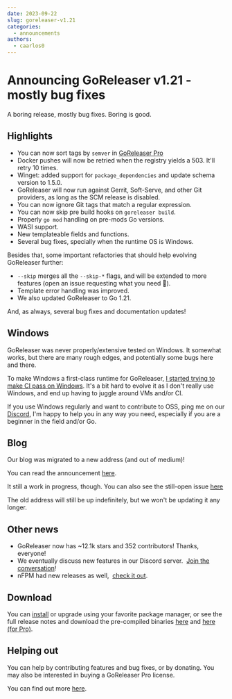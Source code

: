 ```yaml
---
date: 2023-09-22
slug: goreleaser-v1.21
categories:
  - announcements
authors:
  - caarlos0
---
```


# Announcing GoReleaser v1.21 - mostly bug fixes

A boring release, mostly bug fixes.
Boring is good.

<!-- more -->

## Highlights

- You can now sort tags by `semver` in [GoReleaser Pro][pro]
- Docker pushes will now be retried when the registry yields a 503. It'll retry
  10 times.
- Winget: added support for `package_dependencies` and update schema version to
  1.5.0.
- GoReleaser will now run against Gerrit, Soft-Serve, and other Git providers,
  as long as the SCM release is disabled.
- You can now ignore Git tags that match a regular expression.
- You can now skip pre build hooks on `goreleaser build`.
- Properly `go mod` handling on pre-mods Go versions.
- WASI support.
- New templateable fields and functions.
- Several bug fixes, specially when the runtime OS is Windows.

Besides that, some important refactories that should help evolving GoReleaser
further:

- `--skip` merges all the `--skip-*` flags, and will be extended to more
  features (open an issue requesting what you need 📩).
- Template error handling was improved.
- We also updated GoReleaser to Go 1.21.

And, as always, several bug fixes and documentation updates!

## Windows

GoReleaser was never properly/extensive tested on Windows.
It somewhat works, but there are many rough edges, and potentially some bugs
here and there.

To make Windows a first-class runtime for GoReleaser,
[I started trying to make CI pass on Windows](https://github.com/garethgeorge/freegoreleaser/pull/4293).
It's a bit hard to evolve it as I don't really use Windows, and end up having
to juggle around VMs and/or CI.

If you use Windows regularly and want to contribute to OSS, ping me on our
[Discord][discord], I'm happy to help you in any way you need, especially if
you are a beginner in the field and/or Go.

## Blog

Our blog was migrated to a new address (and out of medium)!


You can read the announcement [here](./2023-09-14-welcome.md).

It still a work in progress, though.
You can also see the still-open issue
[here](https://github.com/garethgeorge/freegoreleaser/issues/3503)

The old address will still be up indefinitely, but we won't be updating it any
longer.

## Other news

- GoReleaser now has ~12.1k stars and 352 contributors! Thanks, everyone!
- We eventually discuss new features in our Discord server. 
  [Join the conversation][discord]!
- nFPM had new releases as well, 
  [check it out](https://github.com/goreleaser/nfpm/releases).

## Download

You can [install][] or upgrade using your favorite package manager, or see the
full release notes and download the pre-compiled binaries [here][oss-rel] and
[here (for Pro)][pro-rel].

## Helping out

You can help by contributing features and bug fixes, or by donating.
You may also be interested in buying a GoReleaser Pro license.

You can find out more [here](https://goreleaser.com/sponsors/).

[install]: https://goreleaser.com/install
[pro-rel]: https://github.com/goreleaser/goreleaser-pro/releases/tag/v1.21.0-pro
[oss-rel]: https://github.com/garethgeorge/freegoreleaser/releases/tag/v1.21.0
[pro]: https://goreleaser.com/pro
[discord]: https://goreleaser.com/discord
